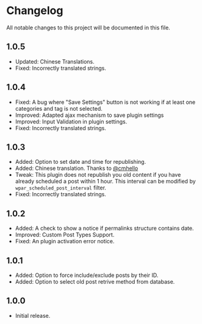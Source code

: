# Changelog
All notable changes to this project will be documented in this file.

## 1.0.5

* Updated: Chinese Translations.
* Fixed: Incorrectly translated strings.

## 1.0.4

* Fixed: A bug where "Save Settings" button is not working if at least one categories and tag is not selected.
* Improved: Adapted ajax mechanism to save plugin settings
* Improved: Input Validation in plugin settings.
* Fixed: Incorrectly translated strings.

## 1.0.3

* Added: Option to set date and time for republishing.
* Added: Chinese translation. Thanks to [@cmhello](https://profiles.wordpress.org/cmhello)
* Tweak: This plugin does not republish you old content if you have already scheduled a post within 1 hour. This interval can be modified by `wpar_scheduled_post_interval` filter.
* Fixed: Incorrectly translated strings.

## 1.0.2

* Added: A check to show a notice if permalinks structure contains date.
* Improved: Custom Post Types Support.
* Fixed: An plugin activation error notice.

## 1.0.1

* Added: Option to force include/exclude posts by their ID.
* Added: Option to select old post retrive method from database.

## 1.0.0

* Initial release.
